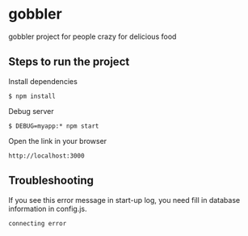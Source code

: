 # gobbler
gobbler project for people crazy for delicious food

## Steps to run the project
Install dependencies
```
$ npm install
```
Debug server
```
$ DEBUG=myapp:* npm start
```
Open the link in your browser
```
http://localhost:3000
```

## Troubleshooting
If you see this error message in start-up log, you need fill in database information in config.js.
```
connecting error
```
